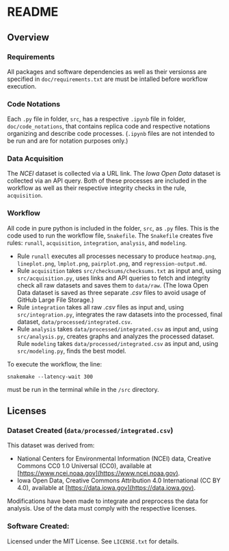 # **README**

## Overview

### Requirements
All packages and software dependencies as well as their versionss are specified in `doc/requirements.txt` are must be intalled before workflow execution.

### Code Notations
Each `.py` file in folder, `src`, has a respective `.ipynb` file in folder, `doc/code_notations`, that contains replica code and respective notations organizing and describe code processes. (`.ipynb` files are not intended to be run and are for notation purposes only.)

### Data Acquisition
The *NCEI* dataset is collected via a URL link. The *Iowa Open Data* dataset is collected via an API query. Both of these processes are included in the workflow as well as their respective integrity checks in the rule, `acquisition`.

### Workflow
All code in pure python is included in the folder, `src`, as `.py` files. This is the code used to run the workflow file, `Snakefile`. The `Snakefile` creates five rules: `runall`, `acquisition`, `integration`, `analysis`, and `modeling`.

- Rule `runall` executes all processes necessary to produce `heatmap.png`, `lineplot.png`, `lmplot.png`, `pairplot.png`, and `regression-output.md`.
- Rule `acquisition` takes `src/checksums/checksums.txt` as input and, using `src/acquisition.py`, uses links and API queries to fetch and integrity check all raw datasets and saves them to `data/raw`. (The Iowa Open Data dataset is saved as three separate *.csv* files to avoid usage of GitHub Large File Storage.)
- Rule `integration` takes all raw *.csv* files as input and, using `src/integration.py`, integrates the raw datasets into the processed, final dataset, `data/processed/integrated.csv`.
- Rule `analysis` takes `data/processed/integrated.csv` as input and, using `src/analysis.py`, creates graphs and analyzes the processed dataset. Rule `modeling` takes `data/processed/integrated.csv` as input and, using `src/modeling.py`, finds the best model.

To execute the workflow, the line:

```
snakemake --latency-wait 300
```

must be run in the terminal while in the `/src` directory.

## Licenses

### Dataset Created (`data/processed/integrated.csv`)
This dataset was derived from:

- National Centers for Environmental Information (NCEI) data, Creative Commons CC0 1.0 Universal (CC0), available at [https://www.ncei.noaa.gov](https://www.ncei.noaa.gov).
- Iowa Open Data, Creative Commons Attribution 4.0 International (CC BY 4.0), available at [https://data.iowa.gov](https://data.iowa.gov).

Modifications have been made to integrate and preprocess the data for analysis. Use of the data must comply with the respective licenses.

### Software Created:
Licensed under the MIT License. See `LICENSE.txt` for details.
